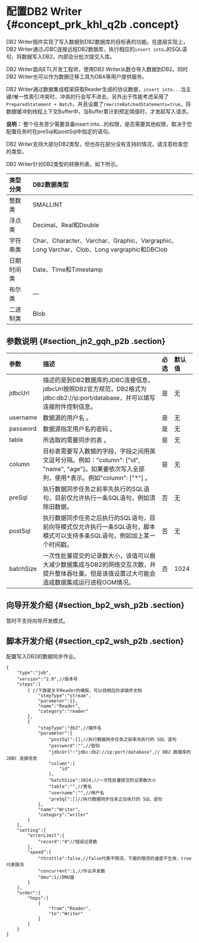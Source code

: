 # 配置DB2 Writer {#concept_prk_khl_q2b .concept}

DB2 Writer插件实现了写入数据到DB2数据库的目标表的功能。在底层实现上， DB2 Writer通过JDBC连接远程DB2数据库，执行相应的`insert into…`的SQL语句，将数据写入DB2，内部会分批次提交入库。

DB2 Writer面向ETL开发工程师，使用DB2 Writer从数仓导入数据到DB2。同时DB2 Writer也可以作为数据迁移工具为DBA等用户提供服务。

DB2 Writer通过数据集成框架获取Reader生成的协议数据，`insert into...`当主键/唯一性索引冲突时，冲突的行会写不进去，另外出于性能考虑采用了`PreparedStatement + Batch`，并且设置了`rewriteBatchedStatements=true`，将数据缓冲到线程上下文Buffer中，当Buffer累计到预定阈值时，才发起写入请求。

**说明：** 整个任务至少需要具备insert into…的权限，是否需要其他权限，取决于您配置任务时在preSql和postSql中指定的语句。

DB2 Writer支持大部分DB2类型，但也存在部分没有支持的情况，请注意检查您的类型。

DB2 Writer针对DB2类型的转换列表，如下所示。

|类型分类|DB2数据类型|
|:---|:------|
|整数类|SMALLINT|
|浮点类|Decimal、Real和Double|
|字符串类|Char、Character、Varchar、Graphic、Vargraphic、Long Varchar、Clob、Long vargraphic和DBClob|
|日期时间类|Date、Time和Timestamp|
|布尔类|—|
|二进制类|Blob|

## 参数说明 {#section_jn2_gqh_p2b .section}

|参数|描述|必选|默认值|
|:-|:-|:-|:--|
|jdbcUrl|描述的是到DB2数据库的JDBC连接信息，jdbcUrl按照DB2官方规范，DB2格式为jdbc:db2://ip:port/database，并可以填写连接附件控制信息。|是|无|
|username|数据源的用户名 。|是|无|
|password|数据源指定用户名的密码 。|是|无|
|table|所选取的需要同步的表 。|是|无|
|column|目标表需要写入数据的字段，字段之间用英文逗号分隔。例如："column": \["id", "name", "age"\]。如果要依次写入全部列，使用\*表示。例如"column": \["\*"\] 。|是|无|
|preSql|执行数据同步任务之前率先执行的SQL语句，目前仅允许执行一条SQL语句，例如清除旧数据。|否|无|
|postSql|执行数据同步任务之后执行的SQL语句，目前向导模式仅允许执行一条SQL语句，脚本模式可以支持多条SQL语句，例如加上某一个时间戳。|否|无|
|batchSize|一次性批量提交的记录数大小，该值可以极大减少数据集成与DB2的网络交互次数，并提升整体吞吐量。但是该值设置过大可能会造成数据集成运行进程OOM情况。|否|1024|

## 向导开发介绍 {#section_bp2_wsh_p2b .section}

暂时不支持向导开发模式。

## 脚本开发介绍 {#section_cp2_wsh_p2b .section}

配置写入DB2的数据同步作业。

```
{
    "type":"job",
    "version":"2.0",//版本号
    "steps":[
        { //下面是关于Reader的模板，可以找相应的读插件文档
            "stepType":"stream",
            "parameter":{},
            "name":"Reader",
            "category":"reader"
        },
        {
            "stepType":"db2",//插件名
            "parameter":{
                "postSql":[],//执行数据同步任务之前率先执行的 SQL 语句
                "password":"",//密码
                "jdbcUrl":"jdbc:db2://ip:port/database",// DB2 数据库的 JDBC 连接信息
                "column":[
                    "id"
                ],
                "batchSize":1024,//一次性批量提交的记录数大小
                "table":"",//表名
                "username":"",//用户名
                "preSql":[]//执行数据同步任务之后执行的 SQL 语句
            },
            "name":"Writer",
            "category":"writer"
        }
    ],
    "setting":{
        "errorLimit":{
            "record":"0"//错误记录数
        },
        "speed":{
            "throttle":false,//false代表不限流，下面的限流的速度不生效，true代表限流
            "concurrent":1,//作业并发数
            "dmu":1//DMU值
        }
    },
    "order":{
        "hops":[
            {
                "from":"Reader",
                "to":"Writer"
            }
        ]
    }
}
```

